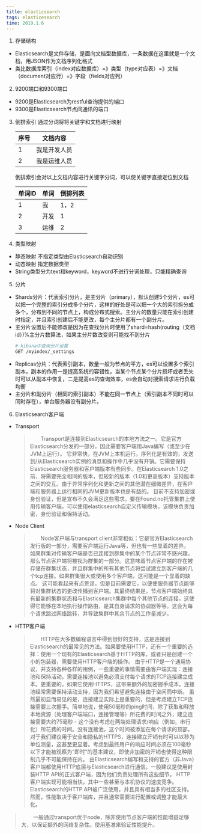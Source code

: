 ```yaml
---
title: elasticsearch
tags: elasticesearch
time: 2019.1.6
---
```

1. 存储结构
* Elasticsearch是文件存储，是面向文档型数据库，一条数据在这里就是一个文档，用JSON作为文档序列化格式
* 类比数据库索引（index对应数据库）=》类型（type对应表）=》文档（document对应行）=》字段（fields对应列）
2. 9200端口和9300端口
* 9200是Elasticsearch为restful查询提供的端口
* 9300是Elasticsearch节点间通讯的端口
3. 倒排索引
	通过分词将将关键字和文档进行映射
	

	|  序号   | 文档内容    |
	| --- | --- |
	|  1   |  我是开发人员   |
	|   2   |   我是运维人员  |

	倒排索引会对以上文档内容进行关键字分词，可以使关键字直接定位到文档

	|  单词ID   |  单词   |  倒排列表   |
	| --- | --- | --- |
	|  1   |  我   |  1，2   |
	|   2  |   开发  |  1   |
	|   3  |   运维  |  2   |

4. 类型映射
* 静态映射
  不指定类型由Elasticsearch自动识别
* 动态映射
  指定数据类型
* String类型分为text和keyword，keyword不进行分词处理，只能精确查询

5. 分片
* Shards分片：代表索引分片，是主分片（primary），默认创建5个分片，es可以把一个完整的索引分成多个分片，这样的好处是可以把一个大的索引拆分成多个，分布到不同的节点上，构成分布式搜索。主分片的数量只能在索引创建时指定，并且索引创建后不能更改，每个主分片都有一个副分片。
* 主分片设置后不能修改是因为在查找分片时使用了shard=hash(routing（文档id）)%主分片数算法，如果主分片数改变则可能找不到分片
  ```bash
  # kibana中查询分片设置
  GET /myindex/_settings
  ```
* Replicas分片：代表索引副本，数量一般为节点的平方，es可以设置多个索引副本，副本的作用一是提高系统的容错性，当某个节点某个分片损坏或者丢失时可以从副本中恢复，二是提高es的查询效率，es会自动对搜索请求进行负载均衡
* 主分片和副分片（相同的索引副本）不能在同一节点上（索引副本不同时可以同时存在），单台服务器没有副分片。

6. Elasticsearch客户端
  * Transport
    > &emsp;&emsp;Transport是连接到Elasticsearch的本地方法之一。它是官方Elasticsearch分发的一部分，因此需要客户端用Java编写（或至少在JVM上运行）。 它非常快，在JVM上本机运行。序列化是有效的，发送到/从Elasticsearch实例的消息和操作中几乎没有开销。它需要保持Elasticsearch服务器和客户端版本有些同步。在Elasticsearch 1.0之前，将需要完全相同的版本，但较新的版本（1.0和更高版本）支持版本之间的交互。由于异常序列化和更新之间的其他潜在细微差异，在客户端和服务器上运行相同的JVM更新版本也是有益的。 目前不支持加密或身份验证，但是宣布不久会满足这些需求。要在Found.no托管集群上使用传输客户端，可以使用elasticsearch自定义传输模块，该模块负责加密，身份验证和保持活动。
  * Node Client
    > &emsp;&emsp;Node客户端与transport client非常相似：它是官方Elasticsearch发行版的一部分，需要客户端运行Java等，但也有一些显着的差异。 如果群集对传输客户端是否已连接到群集中的某个节点非常不感兴趣，那么节点客户端将被视为群集的一部分。这意味着节点客户端的存在被存储在群集状态，并且群集中的所有其他节点将尝试建立到客户端的几个tcp连接。如果群集很大或使用多个客户端，这可能是一个显着的缺点。 这可能看起来有点荒谬，但是目前需要它，以便使服务器节点能够将对集群状态的更改传播到客户端。其最终结果是，节点客户端始终具有最新的集群状态和与Elasticsearch集群中每个其他节点的连接，这使得它能够在本地执行操作路由，是其自身请求的协调器等等。这会为每个请求跳过网络跳转，并导致集群中其余节点的工作量减少。
  * HTTP客户端
    > &emsp;&emsp;HTTP在大多数编程语言中得到很好的支持，这是连接到Elasticsearch的最常见的方法。如果要使用HTTP，还有一个重要的选择：使用一个现有的Elasticsearch基于HTTP的库，或者只是创建一个小的包装器，需要使用HTTP客户端的操作。 由于HTTP是一个通用协议，并支持各种各样的用例，一些重要的事情需要由客户端实现：连接池和保持活动。需要连接池以避免必须支付每个请求的TCP连接建立成本。更重要的，如果它使用HTTPS，这带来额外的加密握手成本。连接池经常需要保持活动支持，因为我们希望避免连接由于空闲而中断。 虽然最初显而易见的是，连接建立实际上是重要的，但是考虑建立TCP连接需要三次握手。简单地说，使用50毫秒的ping时间，除了获取和释放本地资源（处理客户端端口，连接管理等）所花费的时间之外，建立连接需要大约75毫秒 - 这个没有考虑在两端处理请求/响应（例如，串行化）所花费的时间。没有连接池，这个时间被添加在每个请求的顶部。对于我们建议用于安全和隐私的HTTPS，连接建立开销有时可以以秒为单位测量，这甚至更显着。考虑到最终用户的响应时间必须在100毫秒以下才能被观察为“即时”的基本建议，即使非加密的开销也使得这种限制几乎不可能保持在内。 由Elasticsearch编写和支持的官方（非Java）客户端都使用HTTP底层与Elasticsearch进行通信。一般建议是使用封装HTTP API的正式客户端，因为他们负责处理所有这些细节。 HTTP客户端实现可能相当快，其中一些甚至与本机协议的速度竞争。 Elasticsearch的HTTP API被广泛使用，并且具有相当多的社区支持。然而，性能取决于客户端库，并且通常需要进行配置或调整才能最大化。
   >&emsp;&emsp; 一般通过transport优于node，除非使用节点客户端的性能增益足够大，以保证额外的网络复杂性。使用基准来验证性能提升。